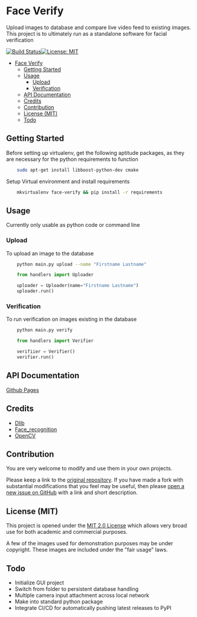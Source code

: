 # Face Verify

Upload images to database and compare live video feed to existing images.
This project is to ultimately run as a standalone software for facial verification

[![Build Status](https://travis-ci.org/deven96/face_verify.svg?branch=master)](https://travis-ci.com/deven96/face_verify)[![License: MIT](https://img.shields.io/badge/License-MIT-yellow.svg)](https://opensource.org/licenses/MIT)

- [Face Verify](#face-verify)
  - [Getting Started](#getting-started)
  - [Usage](#usage)
    - [Upload](#upload)
    - [Verification](#verification)
  - [API Documentation](#api-documentation)
  - [Credits](#credits)
  - [Contribution](#contribution)
  - [License (MIT)](#license-mit)
  - [Todo](#todo)

## Getting Started

Before setting up virtualenv, get the following aptitude packages, as they are necessary for the python requirements to function

```bash
    sudo apt-get install libboost-python-dev cmake
```

Setup Virtual environment and install requirements

```bash
    mkvirtualenv face-verify && pip install -r requirements
```

## Usage

Currently only usable as python code or command line

### Upload

To upload an image to the database

```bash
    python main.py upload --name "Firstname Lastname"
```

```python
    from handlers import Uploader

    uploader = Uploader(name="Firstname Lastname")
    uploader.run()
```

### Verification

To run verification on images existing in the database

```bash
    python main.py verify
```

```python
    from handlers import Verifier

    verifiier = Verifier()
    verifier.run()
```

## API Documentation

[Github Pages](https://deven96.github.io/face_verify)

## Credits

- [Dlib](https://dlib.net)
- [Face_recognition](https://face-recognition.readthedocs.io/en/latest/face_recognition.html)
- [OpenCV](https://opencv-python-tutroals.readthedocs.io/en/latest/)

## Contribution

You are very welcome to modify and use them in your own projects.

Please keep a link to the [original repository](https://github.com/deven96/face_verify). If you have made a fork with substantial modifications that you feel may be useful, then please [open a new issue on GitHub](https://github.com/deven96/face_verify/issues) with a link and short description.

## License (MIT)

This project is opened under the [MIT 2.0 License](LICENSE) which allows very broad use for both academic and commercial purposes.

A few of the images used for demonstration purposes may be under copyright. These images are included under the "fair usage" laws.

## Todo

- Initialize GUI project
- Switch from folder to persistent database handling
- Multiple camera input attachment across local network
- Make into standard python package
- Integrate CI/CD for automatically pushing latest releases to PyPI